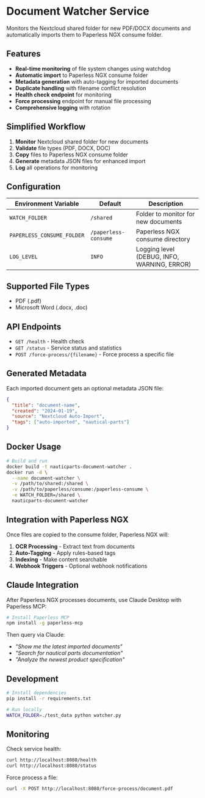# Document Watcher Service

Monitors the Nextcloud shared folder for new PDF/DOCX documents and automatically imports them to Paperless NGX consume folder.

## Features

- **Real-time monitoring** of file system changes using watchdog
- **Automatic import** to Paperless NGX consume folder
- **Metadata generation** with auto-tagging for imported documents
- **Duplicate handling** with filename conflict resolution
- **Health check endpoint** for monitoring
- **Force processing** endpoint for manual file processing
- **Comprehensive logging** with rotation

## Simplified Workflow

1. **Monitor** Nextcloud shared folder for new documents
2. **Validate** file types (PDF, DOCX, DOC)
3. **Copy** files to Paperless NGX consume folder
4. **Generate** metadata JSON files for enhanced import
5. **Log** all operations for monitoring

## Configuration

| Environment Variable | Default | Description |
|---------------------|---------|-------------|
| `WATCH_FOLDER` | `/shared` | Folder to monitor for new documents |
| `PAPERLESS_CONSUME_FOLDER` | `/paperless-consume` | Paperless NGX consume directory |
| `LOG_LEVEL` | `INFO` | Logging level (DEBUG, INFO, WARNING, ERROR) |

## Supported File Types

- PDF (.pdf)
- Microsoft Word (.docx, .doc)

## API Endpoints

- `GET /health` - Health check
- `GET /status` - Service status and statistics
- `POST /force-process/{filename}` - Force process a specific file

## Generated Metadata

Each imported document gets an optional metadata JSON file:

```json
{
  "title": "document-name",
  "created": "2024-01-19",
  "source": "Nextcloud Auto-Import",
  "tags": ["auto-imported", "nautical-parts"]
}
```

## Docker Usage

```bash
# Build and run
docker build -t nauticparts-document-watcher .
docker run -d \
  --name document-watcher \
  -v /path/to/shared:/shared \
  -v /path/to/paperless/consume:/paperless-consume \
  -e WATCH_FOLDER=/shared \
  nauticparts-document-watcher
```

## Integration with Paperless NGX

Once files are copied to the consume folder, Paperless NGX will:

1. **OCR Processing** - Extract text from documents
2. **Auto-Tagging** - Apply rules-based tags
3. **Indexing** - Make content searchable
4. **Webhook Triggers** - Optional webhook notifications

## Claude Integration

After Paperless NGX processes documents, use Claude Desktop with Paperless MCP:

```bash
# Install Paperless MCP
npm install -g paperless-mcp
```

Then query via Claude:
- *"Show me the latest imported documents"*
- *"Search for nautical parts documentation"*
- *"Analyze the newest product specification"*

## Development

```bash
# Install dependencies
pip install -r requirements.txt

# Run locally
WATCH_FOLDER=./test_data python watcher.py
```

## Monitoring

Check service health:
```bash
curl http://localhost:8080/health
curl http://localhost:8080/status
```

Force process a file:
```bash
curl -X POST http://localhost:8080/force-process/document.pdf
```
